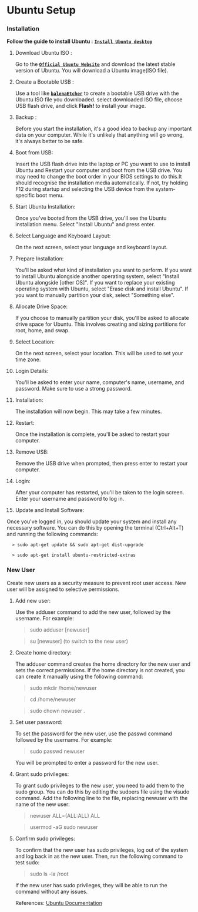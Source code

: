# **Ubuntu Setup**


### **Installation**

**Follow the guide to install Ubuntu :**  [**`Install Ubuntu desktop`**](https://ubuntu.com/tutorials/install-ubuntu-desktop#1-overview)

 1. Download Ubuntu ISO :
     
    Go to the [**`Official Ubuntu Website`**](https://ubuntu.com/download/desktop) and download the latest stable version of Ubuntu. You will  download a Ubuntu image(ISO file).
  
 2. Create a Bootable USB :

    Use a tool like [**`balenaEtcher`**](https://etcher.balena.io/#download-etcher) to create a bootable USB drive with the Ubuntu ISO file you downloaded. select downloaded ISO file, choose USB flash drive, and click **Flash!** to install your image.

 3. Backup : 

    Before you start the installation, it's a good idea to backup any important data on your computer. While it's unlikely that anything will go wrong, it's always better to be safe.

 4. Boot from USB: 

    Insert the USB flash drive into the laptop or PC you want to use to install Ubuntu and Restart your computer and boot from the USB drive. You may need to change the boot order in your BIOS settings to do this.It should recognise the installation media automatically. If not, try holding F12 during startup and selecting the USB device from the system-specific boot menu. 

 5. Start Ubuntu Installation: 

    Once you've booted from the USB drive, you'll see the Ubuntu installation menu. Select "Install Ubuntu" and press enter.

 6. Select Language and Keyboard Layout: 

    On the next screen, select your language and keyboard layout.
  
 7. Prepare Installation: 

    You'll be asked what kind of installation you want to perform. If you want to install Ubuntu alongside another operating system, select "Install Ubuntu alongside [other OS]". If you want to replace your existing operating system with Ubuntu, select "Erase disk and install Ubuntu". If you want to manually partition your disk, select "Something else".

 9. Allocate Drive Space: 

    If you choose to manually partition your disk, you'll be asked to allocate drive space for Ubuntu. This involves creating and sizing partitions for root, home, and swap.

10. Select Location: 

    On the next screen, select your location. This will be used to set your time zone.

11. Login Details: 

    You'll be asked to enter your name, computer's name, username, and password. Make sure to use a strong password.

12. Installation: 

    The installation will now begin. This may take a few minutes.

13. Restart: 

    Once the installation is complete, you'll be asked to restart your computer.
    
14. Remove USB: 
    
    Remove the USB drive when prompted, then press enter to restart your computer.

15. Login: 

    After your computer has restarted, you'll be taken to the login screen. Enter your username and password to log in.

16. Update and Install Software: 

   Once you've logged in, you should update your system and install any necessary software. You can do this by opening the terminal (Ctrl+Alt+T) and running the following commands:
  
      > sudo apt-get update && sudo apt-get dist-upgrade
  
      > sudo apt-get install ubuntu-restricted-extras



### **New User**

   Create new users as a security measure to prevent root user access. New user will be assigned to selective permissions.

1. Add new user:
   
   Use the adduser command to add the new user, followed by the username. For example:
  

      > sudo adduser [newuser]

      > su [newuser] (to switch to the new user)

2. Create home directory:

   The adduser command creates the home directory for the new user and sets the correct permissions. If the home directory is not created, you can create it manually using the following command:

      > sudo mkdir /home/newuser

      > cd  /home/newuser

      > sudo chown newuser .

3. Set user password:

   To set the password for the new user, use the passwd command followed by the username. For example:

      > sudo passwd newuser

   You will be prompted to enter a password for the new user.

4. Grant sudo privileges:

   To grant sudo privileges to the new user, you need to add them to the sudo group. You can do this by editing the sudoers file using the visudo command. Add the following line to the file, replacing newuser with the name of the new user:

      > newuser ALL=(ALL:ALL) ALL

      > usermod -aG sudo newuser  

5. Confirm sudo privileges:

   To confirm that the new user has sudo privileges, log out of the system and log back in as the new user. Then, run the following command to test sudo:

      > sudo ls -la /root

   If the new user has sudo privileges, they will be able to run the command without any issues.


   References: [Ubuntu Documentation](https://help.ubuntu.com/community/AddUsersToTheSystem)
